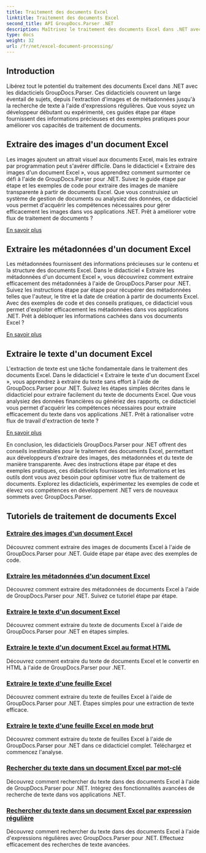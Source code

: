 ```yaml
---
title: Traitement des documents Excel
linktitle: Traitement des documents Excel
second_title: API GroupDocs.Parser .NET
description: Maîtrisez le traitement des documents Excel dans .NET avec GroupDocs.Parser. Apprenez à extraire efficacement des images, des métadonnées et du texte grâce à des guides étape par étape.
type: docs
weight: 32
url: /fr/net/excel-document-processing/
---
```

## Introduction

Libérez tout le potentiel du traitement des documents Excel dans .NET avec les didacticiels GroupDocs.Parser. Ces didacticiels couvrent un large éventail de sujets, depuis l'extraction d'images et de métadonnées jusqu'à la recherche de texte à l'aide d'expressions régulières. Que vous soyez un développeur débutant ou expérimenté, ces guides étape par étape fournissent des informations précieuses et des exemples pratiques pour améliorer vos capacités de traitement de documents.

## Extraire des images d'un document Excel

Les images ajoutent un attrait visuel aux documents Excel, mais les extraire par programmation peut s'avérer difficile. Dans le didacticiel « Extraire des images d'un document Excel », vous apprendrez comment surmonter ce défi à l'aide de GroupDocs.Parser pour .NET. Suivez le guide étape par étape et les exemples de code pour extraire des images de manière transparente à partir de documents Excel. Que vous construisiez un système de gestion de documents ou analysiez des données, ce didacticiel vous permet d'acquérir les compétences nécessaires pour gérer efficacement les images dans vos applications .NET. Prêt à améliorer votre flux de traitement de documents ?

[En savoir plus](./extract-images-from-excel-document/)

## Extraire les métadonnées d'un document Excel

Les métadonnées fournissent des informations précieuses sur le contenu et la structure des documents Excel. Dans le didacticiel « Extraire les métadonnées d'un document Excel », vous découvrirez comment extraire efficacement des métadonnées à l'aide de GroupDocs.Parser pour .NET. Suivez les instructions étape par étape pour récupérer des métadonnées telles que l'auteur, le titre et la date de création à partir de documents Excel. Avec des exemples de code et des conseils pratiques, ce didacticiel vous permet d'exploiter efficacement les métadonnées dans vos applications .NET. Prêt à débloquer les informations cachées dans vos documents Excel ?

[En savoir plus](./extract-metadata-from-excel-document/)

## Extraire le texte d'un document Excel

L'extraction de texte est une tâche fondamentale dans le traitement des documents Excel. Dans le didacticiel « Extraire le texte d'un document Excel », vous apprendrez à extraire du texte sans effort à l'aide de GroupDocs.Parser pour .NET. Suivez les étapes simples décrites dans le didacticiel pour extraire facilement du texte de documents Excel. Que vous analysiez des données financières ou génériez des rapports, ce didacticiel vous permet d'acquérir les compétences nécessaires pour extraire efficacement du texte dans vos applications .NET. Prêt à rationaliser votre flux de travail d'extraction de texte ?

[En savoir plus](./extract-text-from-excel-document/)

En conclusion, les didacticiels GroupDocs.Parser pour .NET offrent des conseils inestimables pour le traitement des documents Excel, permettant aux développeurs d'extraire des images, des métadonnées et du texte de manière transparente. Avec des instructions étape par étape et des exemples pratiques, ces didacticiels fournissent les informations et les outils dont vous avez besoin pour optimiser votre flux de traitement de documents. Explorez les didacticiels, expérimentez les exemples de code et élevez vos compétences en développement .NET vers de nouveaux sommets avec GroupDocs.Parser.
## Tutoriels de traitement de documents Excel
### [Extraire des images d'un document Excel](./extract-images-from-excel-document/)
Découvrez comment extraire des images de documents Excel à l'aide de GroupDocs.Parser pour .NET. Guide étape par étape avec des exemples de code.
### [Extraire les métadonnées d'un document Excel](./extract-metadata-from-excel-document/)
Découvrez comment extraire des métadonnées de documents Excel à l'aide de GroupDocs.Parser pour .NET. Suivez ce tutoriel étape par étape.
### [Extraire le texte d'un document Excel](./extract-text-from-excel-document/)
Découvrez comment extraire du texte de documents Excel à l'aide de GroupDocs.Parser pour .NET en étapes simples.
### [Extraire le texte d'un document Excel au format HTML](./extract-text-from-excel-document-as-html/)
Découvrez comment extraire du texte de documents Excel et le convertir en HTML à l'aide de GroupDocs.Parser pour .NET.
### [Extraire le texte d'une feuille Excel](./extract-text-from-excel-sheet/)
Découvrez comment extraire du texte de feuilles Excel à l'aide de GroupDocs.Parser pour .NET. Étapes simples pour une extraction de texte efficace.
### [Extraire le texte d'une feuille Excel en mode brut](./extract-text-from-excel-sheet-in-raw-mode/)
Découvrez comment extraire du texte de feuilles Excel à l'aide de GroupDocs.Parser pour .NET dans ce didacticiel complet. Téléchargez et commencez l'analyse.
### [Rechercher du texte dans un document Excel par mot-clé](./search-text-in-excel-document-by-keyword/)
Découvrez comment rechercher du texte dans des documents Excel à l'aide de GroupDocs.Parser pour .NET. Intégrez des fonctionnalités avancées de recherche de texte dans vos applications .NET.
### [Rechercher du texte dans un document Excel par expression régulière](./search-text-in-excel-document-by-regular-expression/)
Découvrez comment rechercher du texte dans des documents Excel à l'aide d'expressions régulières avec GroupDocs.Parser pour .NET. Effectuez efficacement des recherches de texte avancées.